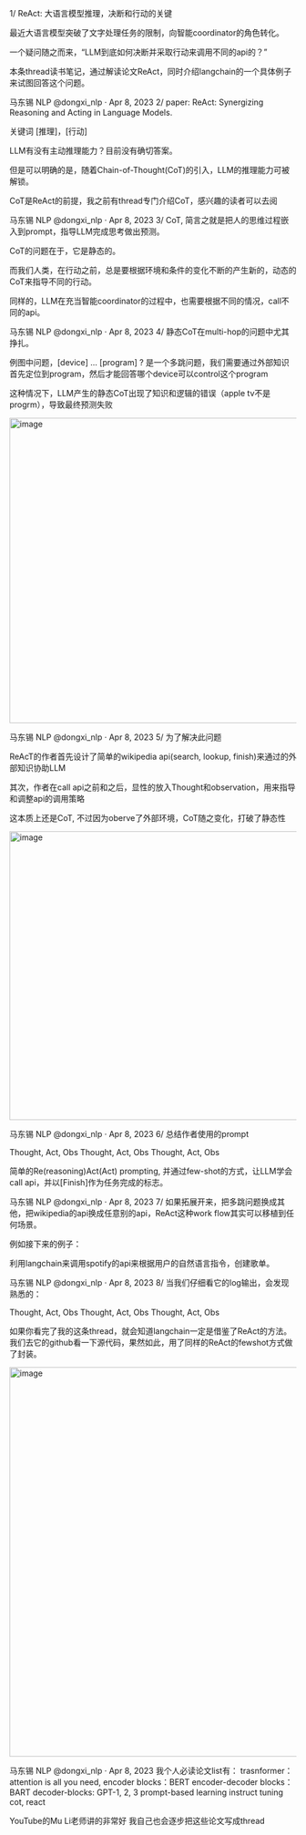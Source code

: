 1/ ReAct: 大语言模型推理，决断和行动的关键

最近大语言模型突破了文字处理任务的限制，向智能coordinator的角色转化。

一个疑问随之而来，“LLM到底如何决断并采取行动来调用不同的api的？”

本条thread读书笔记，通过解读论文ReAct，同时介绍langchain的一个具体例子来试图回答这个问题。


马东锡 NLP
@dongxi_nlp
·
Apr 8, 2023
2/ paper: ReAct: Synergizing Reasoning and Acting in Language Models.

关键词 [推理]，[行动]

LLM有没有主动推理能力？目前没有确切答案。

但是可以明确的是，随着Chain-of-Thought(CoT)的引入，LLM的推理能力可被解锁。

CoT是ReAct的前提，我之前有thread专门介绍CoT，感兴趣的读者可以去阅

马东锡 NLP
@dongxi_nlp
·
Apr 8, 2023
3/ CoT, 简言之就是把人的思维过程嵌入到prompt，指导LLM完成思考做出预测。

CoT的问题在于，它是静态的。

而我们人类，在行动之前，总是要根据环境和条件的变化不断的产生新的，动态的CoT来指导不同的行动。

同样的，LLM在充当智能coordinator的过程中，也需要根据不同的情况，call不同的api。

马东锡 NLP
@dongxi_nlp
·
Apr 8, 2023
4/ 静态CoT在multi-hop的问题中尤其挣扎。

例图中问题，[device] ... [program] ? 是一个多跳问题，我们需要通过外部知识首先定位到program，然后才能回答哪个device可以control这个program

这种情况下，LLM产生的静态CoT出现了知识和逻辑的错误（apple tv不是progrm），导致最终预测失败

<img width="651" height="536" alt="image" src="https://github.com/user-attachments/assets/c97a24e7-210e-4193-accb-80412d3b654f" />

马东锡 NLP
@dongxi_nlp
·
Apr 8, 2023
5/ 为了解决此问题

ReAcT的作者首先设计了简单的wikipedia api(search, lookup, finish)来通过的外部知识协助LLM

其次，作者在call api之前和之后，显性的放入Thought和observation，用来指导和调整api的调用策略

这本质上还是CoT, 不过因为oberve了外部环境，CoT随之变化，打破了静态性

<img width="607" height="507" alt="image" src="https://github.com/user-attachments/assets/25bd46c0-b54d-4213-9e41-c0c3c4ef6e37" />


马东锡 NLP
@dongxi_nlp
·
Apr 8, 2023
6/ 总结作者使用的prompt

Thought, Act, Obs
Thought, Act, Obs
Thought, Act, Obs

简单的Re(reasoning)Act(Act) prompting, 并通过few-shot的方式，让LLM学会call api，并以[Finish]作为任务完成的标志。


马东锡 NLP
@dongxi_nlp
·
Apr 8, 2023
7/ 如果拓展开来，把多跳问题换成其他，把wikipedia的api换成任意别的api，ReAct这种work flow其实可以移植到任何场景。

例如接下来的例子：

利用langchain来调用spotify的api来根据用户的自然语言指令，创建歌单。

马东锡 NLP
@dongxi_nlp
·
Apr 8, 2023
8/ 当我们仔细看它的log输出，会发现熟悉的：

Thought, Act, Obs
Thought, Act, Obs
Thought, Act, Obs

如果你看完了我的这条thread，就会知道langchain一定是借鉴了ReAct的方法。
我们去它的github看一下源代码，果然如此，用了同样的ReAct的fewshot方式做了封装。

<img width="1200" height="684" alt="image" src="https://github.com/user-attachments/assets/d71dd977-aa85-495a-8274-5908e91e93ec" />


马东锡 NLP
@dongxi_nlp
·
Apr 8, 2023
我个人必读论文list有：
trasnformer：attention is all you need, 
encoder blocks：BERT
encoder-decoder blocks： BART
decoder-blocks: GPT-1, 2, 3
prompt-based learning
instruct tuning
cot, react 

YouTube的Mu Li老师讲的非常好
我自己也会逐步把这些论文写成thread






